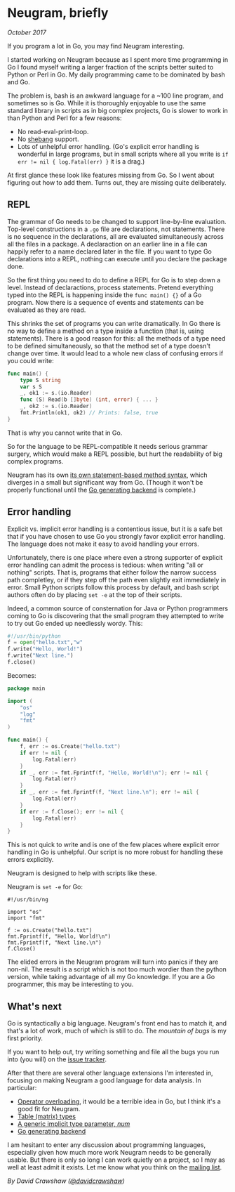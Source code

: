 # Neugram, briefly

_October 2017_

If you program a lot in Go, you may find Neugram interesting.

I started working on Neugram because as I spent more time programming
in Go I found myself writing a larger fraction of the scripts better
suited to Python or Perl in Go.
My daily programming came to be dominated by bash and Go.

The problem is, bash is an awkward language for a ~100 line program,
and sometimes so is Go.
While it is thoroughly enjoyable to use the same standard library in
scripts as in big complex projects, Go is slower to work in than
Python and Perl for a few reasons:

- No read-eval-print-loop.
- No [shebang](https://en.wikipedia.org/wiki/Shebang_(Unix)) support.
- Lots of unhelpful error handling.
(Go's explicit error handling is wonderful in large programs, but
in small scripts where all you write is
`if err != nil { log.Fatal(err) }` it is a drag.)

At first glance these look like features missing from Go.
So I went about figuring out how to add them.
Turns out, they are missing quite deliberately.

## REPL

The grammar of Go needs to be changed to support line-by-line
evaluation.
Top-level constructions in a `.go` file are declarations, not
statements.
There is no sequence in the declarations, all are evaluated
simultaneously across all the files in a package.
A declaraction on an earlier line in a file can happily refer to a
name declared later in the file.
If you want to type Go declarations into a REPL, nothing can execute
until you declare the package done.

So the first thing you need to do to define a REPL for Go is to step
down a level.
Instead of declaractions, process statements.
Pretend everything typed into the REPL is happening inside the
`func main() {}` of a Go program.
Now there is a sequence of events and statements can be evaluated as
they are read.

This shrinks the set of programs you can write dramatically.
In Go there is no way to define a method on a type inside a function
(that is, using statements).
There is a good reason for this: all the methods of a type need to be
defined simultaneously, so that the method set of a type doesn't
change over time.
It would lead to a whole new class of confusing errors if you could
write:

```go
func main() {
	type S string
	var s S
	_, ok1 := s.(io.Reader)
	func (S) Read(b []byte) (int, error) { ... }
	_, ok2 := s.(io.Reader)
	fmt.Println(ok1, ok2) // Prints: false, true
}
```

That is why you cannot write that in Go.

So for the language to be REPL-compatible it needs serious grammar
surgery, which would make a REPL possible, but hurt the readability
of big complex programs.

Neugram has its own [its own statement-based method syntax](https://github.com/neugram/ng/blob/master/eval/testdata/method2.ng),
which diverges in a small but significant way from Go. (Though it
won't be properly functional until the
[Go generating backend](https://github.com/neugram/ng/issues/5)
is complete.)

## Error handling

Explicit vs. implicit error handling is a contentious issue, but it
is a safe bet that if you have chosen to use Go you strongly favor
explicit error handling. The language does not make it easy to avoid
handling your errors.

Unfortunately, there is one place where even a strong supporter of
explicit error handling can admit the process is tedious: when
writing "all or nothing" scripts.
That is, programs that either follow the narrow success path
completley, or if they step off the path even slightly exit
immediately in error.
Small Python scripts follow this process by default, and bash script
authors often do by placing `set -e` at the top of their scripts.

Indeed, a common source of consternation for Java or Python
programmers coming to Go is discovering that the small program they
attempted to write to try out Go ended up needlessly wordy.
This:

```python
#!/usr/bin/python
f = open("hello.txt","w" 
f.write("Hello, World!") 
f.write("Next line.")
f.close()
```

Becomes:

```go
package main

import (
	"os"
	"log"
	"fmt"
)

func main() {
	f, err := os.Create("hello.txt")
	if err != nil {
		log.Fatal(err)
	}
	if _, err := fmt.Fprintf(f, "Hello, World!\n"); err != nil {
		log.Fatal(err)
	}
	if _, err := fmt.Fprintf(f, "Next line.\n"); err != nil {
		log.Fatal(err)
	}
	if err := f.Close(); err != nil {
		log.Fatal(err)
	}
}
```

This is not quick to write and is one of the few places where
explicit error handling in Go is unhelpful.
Our script is no more robust for handling these errors explicitly.

Neugram is designed to help with scripts like these.

Neugram is `set -e` for Go:

```neugram
#!/usr/bin/ng

import "os"
import "fmt"

f := os.Create("hello.txt")
fmt.Fprintf(f, "Hello, World!\n")
fmt.Fprintf(f, "Next line.\n")
f.Close()
```

The elided errors in the Neugram program will turn into panics if
they are non-nil. The result is a script which is not too much
wordier than the python version, while taking advantage of all my
Go knowledge. If you are a Go programmer, this may be interesting
to you.

## What's next

Go is syntactically a big language. Neugram's front end has to match
it, and that's a lot of work, much of which is still to do. The
*mountain of bugs* is my first priority.

If you want to help out, try writing something and file all the bugs
you run into (you will) on the [issue tracker](https://github.com/neugram/ng/issues).

After that there are several other language extensions I'm interested
in, focusing on making Neugram a good language for data analysis.
In particular:

- [Operator overloading](https://github.com/neugram/ng/issues/2),
  it would be a terrible idea in Go, but I think it's a good fit
  for Neugram.
- [Table (matrix) types](https://github.com/neugram/ng/issues/1)
- [A generic implicit type parameter, _num_](https://github.com/neugram/ng/issues/3)
- [Go generating backend](https://github.com/neugram/ng/issues/5)

I am hesitant to enter any discussion about programming languages,
especially given how much more work Neugram needs to be generally
usable. But there is only so long I can work quietly on a project,
so I may as well at least admit it exists. Let me know what you
think on the
[mailing list](https://groups.google.com/forum/#!forum/neugram).

_By David Crawshaw ([@davidcrawshaw](https://twitter.com/davidcrawshaw))_
